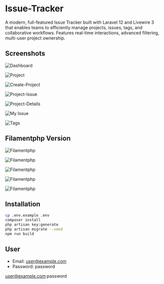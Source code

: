 # Issue-Tracker

A modern, full-featured Issue Tracker built with Laravel 12 and Livewire 3 that enables teams to efficiently manage projects, issues, tags, and collaborative workflows. Features real-time interactions, advanced filtering, multi-user project ownership.

## Screenshots

![Dashboard](screenshots/dashboard.png)

![Project](screenshots/Projects.png)

![Create-Project](screenshots/Create%20Project.png)

![Project-Issue](screenshots/Project-Issue.png)

![Project-Details](screenshots/Issue-Details.png)

![My Issue](screenshots/MyIssue.png)

![Tags](screenshots/Tags.png)

## Filamentphp Version

![Filamentphp](screenshots/filament-1-project.png)

![Filamentphp](screenshots/filament-2-project-issue.png)

![Filamentphp](screenshots/filament-3-proejct-issue-edit.png)

![Filamentphp](screenshots/filament-4-issue-view.png)

![Filamentphp](screenshots/filament-5-tags.png)

## Installation

```bash
cp .env.example .env
composer install
php artisan key:generate
php artisan migrate --seed
npm run build
```

## User

- Email: <user@example.com>
- Password: password

user@example.com:password
